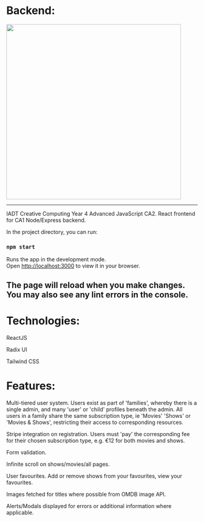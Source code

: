 <h1>
Backend:
</h1>
<a href="https://github.com/jakewarrenblack/fakeflix"><img src="https://github-link-card.s3.ap-northeast-1.amazonaws.com/jakewarrenblack/fakeflix.png" width="460px"></a>
<br/>

------------
IADT Creative Computing Year 4 Advanced JavaScript CA2. React frontend for CA1 Node/Express backend.

In the project directory, you can run:

### `npm start`

Runs the app in the development mode.\
Open [http://localhost:3000](http://localhost:3000) to view it in your browser.

The page will reload when you make changes.\
You may also see any lint errors in the console.
------------

<h1>Technologies:</h1>

ReactJS

Radix UI

Tailwind CSS

<h1>Features:</h1>

Multi-tiered user system. Users exist as part of 'families', whereby there is a single admin, and many 'user' or 'child' profiles beneath the admin. All users in a family share the same subscription type, ie 'Movies' 'Shows' or 'Movies & Shows', restricting their access to corresponding resources.

Stripe integration on registration. Users must 'pay' the corresponding fee for their chosen subscription type, e.g. €12 for both movies and shows.

Form validation.

Infinite scroll on shows/movies/all pages.

User favourites. Add or remove shows from your favourites, view your favourites.

Images fetched for titles where possible from OMDB image API.

Alerts/Modals displayed for errors or additional information where applicable.

